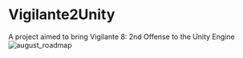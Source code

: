 # Vigilante2Unity
A project aimed to bring Vigilante 8: 2nd Offense to the Unity Engine
![august_roadmap](https://user-images.githubusercontent.com/10352091/129281614-ec918ff2-fdab-43e6-a62f-0bc18345a883.png)


